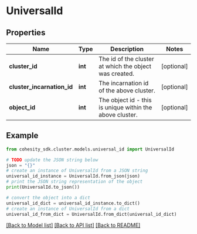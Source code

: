 # UniversalId


## Properties

Name | Type | Description | Notes
------------ | ------------- | ------------- | -------------
**cluster_id** | **int** | The id of the cluster at which the object was created. | [optional] 
**cluster_incarnation_id** | **int** | The incarnation id of the above cluster. | [optional] 
**object_id** | **int** | The object id - this is unique within the above cluster. | [optional] 

## Example

```python
from cohesity_sdk.cluster.models.universal_id import UniversalId

# TODO update the JSON string below
json = "{}"
# create an instance of UniversalId from a JSON string
universal_id_instance = UniversalId.from_json(json)
# print the JSON string representation of the object
print(UniversalId.to_json())

# convert the object into a dict
universal_id_dict = universal_id_instance.to_dict()
# create an instance of UniversalId from a dict
universal_id_from_dict = UniversalId.from_dict(universal_id_dict)
```
[[Back to Model list]](../README.md#documentation-for-models) [[Back to API list]](../README.md#documentation-for-api-endpoints) [[Back to README]](../README.md)


